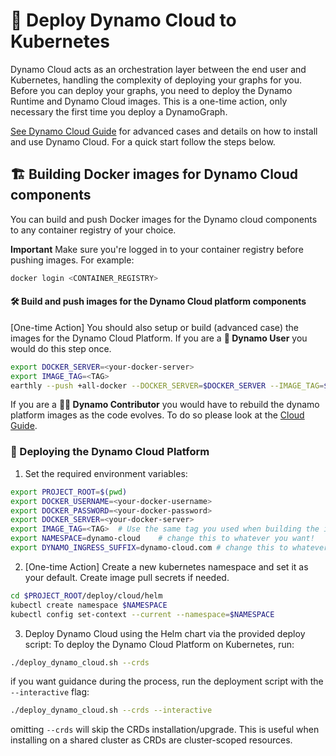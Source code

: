 <!--
SPDX-FileCopyrightText: Copyright (c) 2025 NVIDIA CORPORATION & AFFILIATES. All rights reserved.
SPDX-License-Identifier: Apache-2.0

Licensed under the Apache License, Version 2.0 (the "License");
you may not use this file except in compliance with the License.
You may obtain a copy of the License at

http://www.apache.org/licenses/LICENSE-2.0

Unless required by applicable law or agreed to in writing, software
distributed under the License is distributed on an "AS IS" BASIS,
WITHOUT WARRANTIES OR CONDITIONS OF ANY KIND, either express or implied.
See the License for the specific language governing permissions and
limitations under the License.
-->

# 🚀 Deploy Dynamo Cloud to Kubernetes

Dynamo Cloud acts as an orchestration layer between the end user and Kubernetes, handling the complexity of deploying your graphs for you.
Before you can deploy your graphs, you need to deploy the Dynamo Runtime and Dynamo Cloud images. This is a one-time action, only necessary the first time you deploy a DynamoGraph.

[See Dynamo Cloud Guide](../../../docs/guides/dynamo_deploy/dynamo_cloud.md) for advanced cases and details on how to install and use Dynamo Cloud. For a quick start follow the steps below.


## 🏗️ Building Docker images for Dynamo Cloud components

You can build and push Docker images for the Dynamo cloud components to any container registry of your choice.

**Important** Make sure you're logged in to your container registry before pushing images. For example:

```bash
docker login <CONTAINER_REGISTRY>
```

#### 🛠️ Build and push images for the Dynamo Cloud platform components

[One-time Action]
You should also setup or build (advanced case) the images for the Dynamo Cloud Platform.
If you are a **👤 Dynamo User** you would do this step once.

```bash
export DOCKER_SERVER=<your-docker-server>
export IMAGE_TAG=<TAG>
earthly --push +all-docker --DOCKER_SERVER=$DOCKER_SERVER --IMAGE_TAG=$IMAGE_TAG
```

If you are a **🧑‍💻 Dynamo Contributor** you would have to rebuild the dynamo platform images as the code evolves. To do so please look at the [Cloud Guide](../../../docs/guides/dynamo_deploy/dynamo_cloud.md).


### 🚀 Deploying the Dynamo Cloud Platform

1. Set the required environment variables:
```bash
export PROJECT_ROOT=$(pwd)
export DOCKER_USERNAME=<your-docker-username>
export DOCKER_PASSWORD=<your-docker-password>
export DOCKER_SERVER=<your-docker-server>
export IMAGE_TAG=<TAG>  # Use the same tag you used when building the images
export NAMESPACE=dynamo-cloud    # change this to whatever you want!
export DYNAMO_INGRESS_SUFFIX=dynamo-cloud.com # change this to whatever you want!
```

2. [One-time Action] Create a new kubernetes namespace and set it as your default. Create image pull secrets if needed.

```bash
cd $PROJECT_ROOT/deploy/cloud/helm
kubectl create namespace $NAMESPACE
kubectl config set-context --current --namespace=$NAMESPACE
```

3. Deploy Dynamo Cloud using the Helm chart via the provided deploy script:
To deploy the Dynamo Cloud Platform on Kubernetes, run:

```bash
./deploy_dynamo_cloud.sh --crds
```

if you want guidance during the process, run the deployment script with the `--interactive` flag:

```bash
./deploy_dynamo_cloud.sh --crds --interactive
```

omitting `--crds` will skip the CRDs installation/upgrade. This is useful when installing on a shared cluster as CRDs are cluster-scoped resources.




